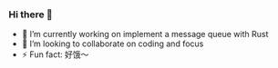 ### Hi there 👋

- 🔭 I’m currently working on implement a message queue with Rust
- 🌱 I’m looking to collaborate on coding and focus
- ⚡ Fun fact: 好饿～
